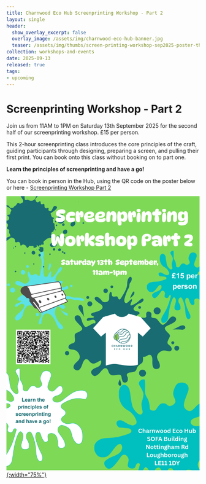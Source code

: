 ```yaml
---
title: Charnwood Eco Hub Screenprinting Workshop - Part 2
layout: single
header:
  show_overlay_excerpt: false
  overlay_image: /assets/img/charnwood-eco-hub-banner.jpg
  teaser: /assets/img/thumbs/screen-printing-workshop-sep2025-poster-thumbnail.png
collection: workshops-and-events
date: 2025-09-13
released: true
tags:
- upcoming
---
```

# Screenprinting Workshop - Part 2
 
Join us from 11AM to 1PM on Saturday 13th September 2025 for the second half of our screenprinting workshop. £15 per person.

This 2-hour screenprinting class introduces the core principles of the craft, guiding participants through designing, preparing a screen, and pulling their first print. You can book onto this class without booking on to part one.

**Learn the principles of screenprinting and have a go!**

You can book in person in the Hub, using the QR code on the poster below or here - [Screenprinting Workshop Part 2](https://www.eventbookings.com/b/event/screenprinting-workshop-part-two)

[![Screenprinting Workshop Part 2 Poster](/assets/img/screen-printing-workshop-sep2025-poster.png){:width="75%"}](https://www.eventbookings.com/b/event/screenprinting-workshop-part-two)
